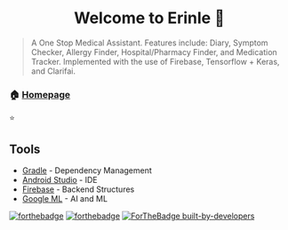 <h1 align="center">Welcome to Erinle 👋</h1>
<p>
 
  
</p>

> A One Stop Medical Assistant. Features include: Diary, Symptom Checker, Allergy Finder, Hospital/Pharmacy Finder, and Medication Tracker. Implemented with the use of Firebase, Tensorflow + Keras, and Clarifai.

### 🏠 [Homepage](http://erinlelife.com)

⭐️ 
## Tools

* [Gradle](https://gradle.org/) - Dependency Management
* [Android Studio](https://developer.android.com/studio) - IDE
* [Firebase](https://rometools.github.io/rome/) - Backend Structures
* [Google ML](https://developers.google.com/ml-kit) - AI and ML

[![forthebadge](https://forthebadge.com/images/badges/built-for-android.svg)](https://forthebadge.com)
[![forthebadge](https://forthebadge.com/images/badges/made-with-java.svg)](https://forthebadge.com)
[![ForTheBadge built-by-developers](http://ForTheBadge.com/images/badges/built-by-developers.svg)](https://GitHub.com/arnavs-0/)
